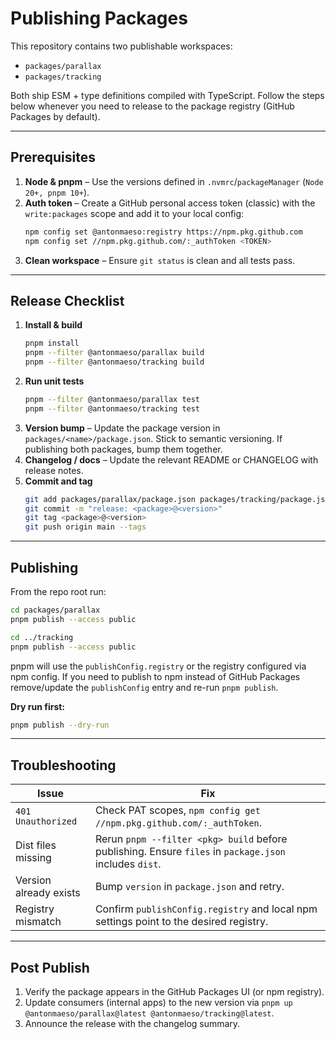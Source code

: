 # Publishing Packages

This repository contains two publishable workspaces:

- `packages/parallax`
- `packages/tracking`

Both ship ESM + type definitions compiled with TypeScript. Follow the steps below whenever you need to release to the package registry (GitHub Packages by default).

---

## Prerequisites

1. **Node & pnpm** – Use the versions defined in `.nvmrc`/`packageManager` (`Node 20+, pnpm 10+`).
2. **Auth token** – Create a GitHub personal access token (classic) with the `write:packages` scope and add it to your local config:
   ```bash
   npm config set @antonmaeso:registry https://npm.pkg.github.com
   npm config set //npm.pkg.github.com/:_authToken <TOKEN>
   ```
3. **Clean workspace** – Ensure `git status` is clean and all tests pass.

---

## Release Checklist

1. **Install & build**
   ```bash
   pnpm install
   pnpm --filter @antonmaeso/parallax build
   pnpm --filter @antonmaeso/tracking build
   ```
2. **Run unit tests**
   ```bash
   pnpm --filter @antonmaeso/parallax test
   pnpm --filter @antonmaeso/tracking test
   ```
3. **Version bump** – Update the package version in `packages/<name>/package.json`. Stick to semantic versioning. If publishing both packages, bump them together.
4. **Changelog / docs** – Update the relevant README or CHANGELOG with release notes.
5. **Commit and tag**
   ```bash
   git add packages/parallax/package.json packages/tracking/package.json docs/publishing.md
   git commit -m "release: <package>@<version>"
   git tag <package>@<version>
   git push origin main --tags
   ```

---

## Publishing

From the repo root run:

```bash
cd packages/parallax
pnpm publish --access public

cd ../tracking
pnpm publish --access public
```

pnpm will use the `publishConfig.registry` or the registry configured via npm config. If you need to publish to npm instead of GitHub Packages remove/update the `publishConfig` entry and re-run `pnpm publish`.

**Dry run first:**
```bash
pnpm publish --dry-run
```

---

## Troubleshooting

| Issue | Fix |
| --- | --- |
| `401 Unauthorized` | Check PAT scopes, `npm config get //npm.pkg.github.com/:_authToken`. |
| Dist files missing | Rerun `pnpm --filter <pkg> build` before publishing. Ensure `files` in `package.json` includes `dist`. |
| Version already exists | Bump `version` in `package.json` and retry. |
| Registry mismatch | Confirm `publishConfig.registry` and local npm settings point to the desired registry. |

---

## Post Publish

1. Verify the package appears in the GitHub Packages UI (or npm registry).
2. Update consumers (internal apps) to the new version via `pnpm up @antonmaeso/parallax@latest @antonmaeso/tracking@latest`.
3. Announce the release with the changelog summary.

